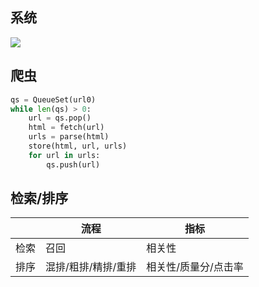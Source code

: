 ## 系统

![](https://www.plantuml.com/plantuml/png/PPBFJW8n4CRl-nGDTo1U2J6yWWTl9ARkJf082tIxHcDCY1xW8lynQhYWCI4H5HF_AA9FOxjmyXKiEpJfwedE_Bv-_PZPZCSfutwnO36mENLp1I2ne3UIzTSOeHxnFM0csl217P1Drm7cgPwJTtEXhkARAdbT3PwkGk01PVOEERG8CGLdDJaOozP0oNvcbwBQaOsEEejPFodUJiIaXnPPD-kk9GWKgCVpDdg5jXps-HRMKMVHQYzgJNGEbNkAbTXAIwmZCwTwL4oRcBF4k85aVo9FxvV0ePp-ZH_Kn_EBMxnNpZl0eXWlYsatfWssgGV_9l3zyIBkpiNnA2aUtkUFGopGLKMcEOYcBT8o0yUt8LbMZ55tDzJgmhAMooBfU7nzkOwAZyVLaF07M-5_nU0adb0D7J555jqlsRWneSwI8i5dUp5yjh06XEOUJ10TkwKV8EaGwiYwZtSmLmPSHtsFlm00)

## 爬虫

```python
qs = QueueSet(url0)
while len(qs) > 0:
    url = qs.pop()
    html = fetch(url)
    urls = parse(html)
    store(html, url, urls)
    for url in urls:
        qs.push(url)
```

## 检索/排序

|      | 流程                | 指标                 |
|------|---------------------|----------------------|
| 检索 | 召回                | 相关性               |
| 排序 | 混排/粗排/精排/重排 | 相关性/质量分/点击率 |
